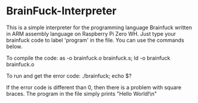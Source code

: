 # BrainFuck-Interpreter

This is a simple interpreter for the programming language Brainfuck written in ARM assembly language on Raspberry Pi Zero WH.
Just type your brainfuck code to label 'program' in the file.
You can use the commands below.

To compile the code:
as -o brainfuck.o brainfuck.s; ld -o brainfuck brainfuck.o


To run and get the error code:
./brainfuck; echo $?


If the error code is different than 0, then there is a problem with square braces.
The program in the file simply prints "Hello World!\n"

